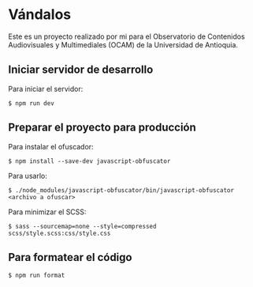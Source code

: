 # Vándalos

Este es un proyecto realizado por mi para el Observatorio de Contenidos Audiovisuales y Multimediales (OCAM) de la Universidad de Antioquia.

## Iniciar servidor de desarrollo

Para iniciar el servidor:

    $ npm run dev

## Preparar el proyecto para producción

Para instalar el ofuscador:

    $ npm install --save-dev javascript-obfuscator

Para usarlo:

    $ ./node_modules/javascript-obfuscator/bin/javascript-obfuscator <archivo a ofuscar>

Para minimizar el SCSS:

    $ sass --sourcemap=none --style=compressed scss/style.scss:css/style.css

## Para formatear el código

    $ npm run format

